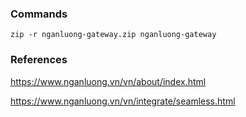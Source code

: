 ### Commands

```
zip -r nganluong-gateway.zip nganluong-gateway
```

### References

https://www.nganluong.vn/vn/about/index.html

https://www.nganluong.vn/vn/integrate/seamless.html
